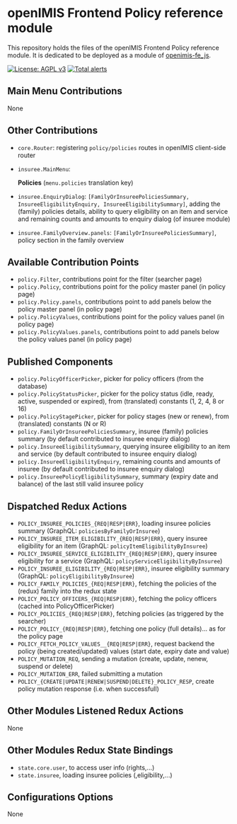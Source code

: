 # openIMIS Frontend Policy reference module
This repository holds the files of the openIMIS Frontend Policy reference module.
It is dedicated to be deployed as a module of [openimis-fe_js](https://github.com/openimis/openimis-fe_js).

[![License: AGPL v3](https://img.shields.io/badge/License-AGPL%20v3-blue.svg)](https://www.gnu.org/licenses/agpl-3.0)
[![Total alerts](https://img.shields.io/lgtm/alerts/g/openimis/openimis-fe-policy_js.svg?logo=lgtm&logoWidth=18)](https://lgtm.com/projects/g/openimis/openimis-fe-policy_js/alerts/)

## Main Menu Contributions
None

## Other Contributions
* `core.Router`: registering `policy/policies` routes in openIMIS client-side router
* `insuree.MainMenu`:

   **Policies** (`menu.policies` translation key)
   
* `insuree.EnquiryDialog`: `[FamilyOrInsureePoliciesSummary, InsureeEligibilityEnquiry, InsureeEligibilitySummary]`, adding the (family) policies details, ability to query eligibility on an item and service and remaining counts and amounts to enquiry dialog (of insuree module)
* `insuree.FamilyOverview.panels`: `[FamilyOrInsureePoliciesSummary]`,  policy section in the family overview

## Available Contribution Points
* `policy.Filter`, contributions point for the filter (searcher page)
* `policy.Policy`, contributions point for the policy master panel (in policy page)
* `policy.Policy.panels`, contributions point to add panels below the policy master panel (in policy page)
* `policy.PolicyValues`, contributions point for the policy values panel (in policy page)
* `policy.PolicyValues.panels`, contributions point to add panels below the policy values panel (in policy page)

## Published Components
* `policy.PolicyOfficerPicker`, picker for policy officers (from the database)
* `policy.PolicyStatusPicker`, picker for the policy status (idle, ready, active, suspended or expired), from (translated) constants (1, 2, 4, 8 or 16)
* `policy.PolicyStagePicker`, picker for policy stages (new or renew), from (translated) constants (N or R)
* `policy.FamilyOrInsureePoliciesSummary`, insuree (family) policies summary (by default contributed to insuree enquiry dialog)
* `policy.InsureeEligibilitySummary`, querying insuree eligibility to an item and service (by default contributed to insuree enquiry dialog)
* `policy.InsureeEligibilityEnquiry`, remaining counts and amounts of insuree (by default contributed to insuree enquiry dialog)
* `policy.InsureePolicyEligibilitySummary`, summary (expiry date and balance) of the last still valid insuree policy

## Dispatched Redux Actions
* `POLICY_INSUREE_POLICIES_{REQ|RESP|ERR}`, loading insuree policies summary (GraphQL: `policiesByFamilyOrInsuree`)
* `POLICY_INSUREE_ITEM_ELIGIBILITY_{REQ|RESP|ERR}`, query insuree eligibility for an item (GraphQL: `policyItemEligibilityByInsuree`)
* `POLICY_INSUREE_SERVICE_ELIGIBILITY_{REQ|RESP|ERR}`, query insuree eligibility for a service (GraphQL: 
`policyServiceEligibilityByInsuree`)
* `POLICY_INSUREE_ELIGIBILITY_{REQ|RESP|ERR}`, insuree eligibility summary (GraphQL: `policyEligibilityByInsuree`)
* `POLICY_FAMILY_POLICIES_{REQ|RESP|ERR}`, fetching the policies of the (redux) family into the redux state
* `POLICY_POLICY_OFFICERS_{REQ|RESP|ERR}`, fetching the policy officers (cached into PolicyOfficerPicker)
* `POLICY_POLICIES_{REQ|RESP|ERR}`, fetching policies (as triggered by the searcher)
* `POLICY_POLICY_{REQ|RESP|ERR}`, fetching one policy (full details)... as for the policy page
* `POLICY_FETCH_POLICY_VALUES__{REQ|RESP|ERR}`, request backend the policy (being created/updated) values (start date, expiry date and value)
* `POLICY_MUTATION_REQ`, sending a mutation (create, update, nenew, suspend or delete)
* `POLICY_MUTATION_ERR`, failed submitting a mutation
* `POLICY_{CREATE|UPDATE|RENEW|SUSPEND|DELETE}_POLICY_RESP`, create policy mutation response (i.e. when successfull)

## Other Modules Listened Redux Actions
None

## Other Modules Redux State Bindings
* `state.core.user`, to access user info (rights,...)
* `state.insuree`, loading insuree policies (,eligibility,...)

## Configurations Options
None